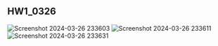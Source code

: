 ## HW1_0326
![Screenshot 2024-03-26 233603](https://github.com/jsczzzx/Antra_Homework_FirstTwoWeeks/assets/39892107/d1205088-a6d3-4c30-ab0b-39c1ebd9863a)
![Screenshot 2024-03-26 233611](https://github.com/jsczzzx/Antra_Homework_FirstTwoWeeks/assets/39892107/3446f9d0-7d3b-46cb-8c34-18bf6ff4e3bc)
![Screenshot 2024-03-26 233631](https://github.com/jsczzzx/Antra_Homework_FirstTwoWeeks/assets/39892107/6e420da7-d4ad-4909-bce1-10f06a558c3a)
